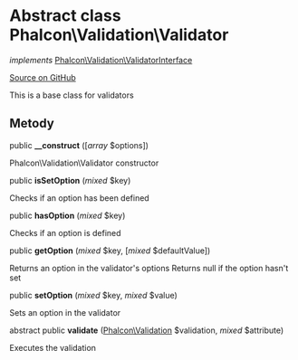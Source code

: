 # Abstract class **Phalcon\\Validation\\Validator**

*implements* [Phalcon\Validation\ValidatorInterface](/en/3.1.2/api/Phalcon_Validation_ValidatorInterface)

<a href="https://github.com/phalcon/cphalcon/blob/master/phalcon/validation/validator.zep" class="btn btn-default btn-sm">Source on GitHub</a>

This is a base class for validators

## Metody

public **__construct** ([*array* $options])

Phalcon\\Validation\\Validator constructor

public **isSetOption** (*mixed* $key)

Checks if an option has been defined

public **hasOption** (*mixed* $key)

Checks if an option is defined

public **getOption** (*mixed* $key, [*mixed* $defaultValue])

Returns an option in the validator's options Returns null if the option hasn't set

public **setOption** (*mixed* $key, *mixed* $value)

Sets an option in the validator

abstract public **validate** ([Phalcon\Validation](/en/3.1.2/api/Phalcon_Validation) $validation, *mixed* $attribute)

Executes the validation